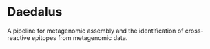 # Daedalus
A pipeline for metagenomic assembly and the identification of cross-reactive epitopes from metagenomic data.
